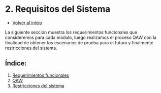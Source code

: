 # 2. Requisitos del Sistema

- [Volver al inicio](/README.md)

La siguiente sección muestra los requerimientos funcionales que consideremos para cada módulo, luego realizamos el proceso QAW con la finalidad de obtener los escenarios de prueba para el futuro y finalmente restricciones del sistema.

## Índice: 
1. [Requerimientos funcionales](/2/2.1/2.1.md)
2. [QAW](/2/2.2/2.2.md)
3. [Restricciones del sistema](/2/2.3/2.3.md)